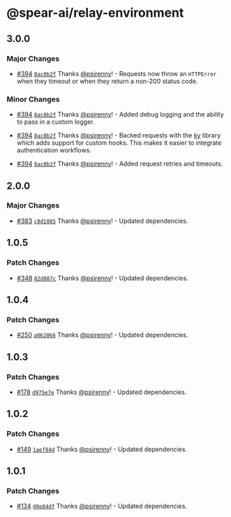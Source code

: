 # @spear-ai/relay-environment

## 3.0.0

### Major Changes

- [#394](https://github.com/spear-ai/ui/pull/394) [`8ac0b2f`](https://github.com/spear-ai/ui/commit/8ac0b2f9733625e143aa126fdda6ddf52d02305e) Thanks [@psirenny](https://github.com/psirenny)! - Requests now throw an `HTTPError` when they timeout or when they return a non-200 status code.

### Minor Changes

- [#394](https://github.com/spear-ai/ui/pull/394) [`8ac0b2f`](https://github.com/spear-ai/ui/commit/8ac0b2f9733625e143aa126fdda6ddf52d02305e) Thanks [@psirenny](https://github.com/psirenny)! - Added debug logging and the ability to pass in a custom logger.

- [#394](https://github.com/spear-ai/ui/pull/394) [`8ac0b2f`](https://github.com/spear-ai/ui/commit/8ac0b2f9733625e143aa126fdda6ddf52d02305e) Thanks [@psirenny](https://github.com/psirenny)! - Backed requests with the [ky](https://github.com/sindresorhus/ky) library which adds support for custom hooks. This makes it easier to integrate authentication workflows.

- [#394](https://github.com/spear-ai/ui/pull/394) [`8ac0b2f`](https://github.com/spear-ai/ui/commit/8ac0b2f9733625e143aa126fdda6ddf52d02305e) Thanks [@psirenny](https://github.com/psirenny)! - Added request retries and timeouts.

## 2.0.0

### Major Changes

- [#383](https://github.com/spear-ai/ui/pull/383) [`c8d1085`](https://github.com/spear-ai/ui/commit/c8d108581f1b5978fd838ee82f59772d4b55a4f1) Thanks [@psirenny](https://github.com/psirenny)! - Updated dependencies.

## 1.0.5

### Patch Changes

- [#348](https://github.com/spear-ai/ui/pull/348) [`82d887c`](https://github.com/spear-ai/ui/commit/82d887cbfc8a77a4b216ea2efe1ff2bd12e2b676) Thanks [@psirenny](https://github.com/psirenny)! - Updated dependencies.

## 1.0.4

### Patch Changes

- [#250](https://github.com/spear-ai/ui/pull/250) [`a062066`](https://github.com/spear-ai/ui/commit/a062066d9ee1268674b0e59b97c24049888fedfe) Thanks [@psirenny](https://github.com/psirenny)! - Updated dependencies.

## 1.0.3

### Patch Changes

- [#178](https://github.com/spear-ai/ui/pull/178) [`d975e7e`](https://github.com/spear-ai/ui/commit/d975e7eaa58c17b01b521a4f6309f18e1deb39f7) Thanks [@psirenny](https://github.com/psirenny)! - Updated dependencies.

## 1.0.2

### Patch Changes

- [#149](https://github.com/spear-ai/ui/pull/149) [`1aef84d`](https://github.com/spear-ai/ui/commit/1aef84de312fac948d56f430ce36f5348c4ca234) Thanks [@psirenny](https://github.com/psirenny)! - Updated dependencies.

## 1.0.1

### Patch Changes

- [#134](https://github.com/spear-ai/ui/pull/134) [`d0e84df`](https://github.com/spear-ai/ui/commit/d0e84df8a4a5bbf47d4519d47e37ad629ba85f1b) Thanks [@psirenny](https://github.com/psirenny)! - Updated dependencies.
